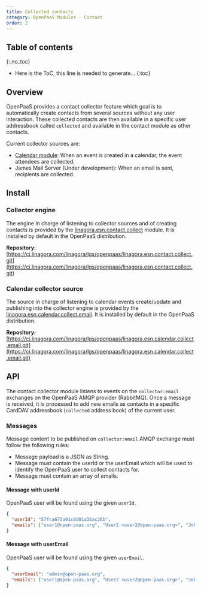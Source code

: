 ```yaml
---
title: Collected contacts
category: OpenPaaS Modules - Contact
order: 2
---
```


## Table of contents
{:.no_toc}

* Here is the ToC, this line is needed to generate...
{:toc}

## Overview

OpenPaaS provides a contact collector feature which goal is to automatically create contacts from several sources without any user interaction.
These collected contacts are then available in a specific user addressbook called `collected` and available in the contact module as other contacts.

Current collector sources are:

- [Calendar module](/modules/calendar/index/): When an event is created in a calendar, the event attendees are collected.
- James Mail Server (Under development): When an email is sent, recipients are collected.

## Install

### Collector engine

The engine in charge of listening to collector sources and of creating contacts is provided by the [linagora.esn.contact.collect](https://ci.linagora.com/linagora/lgs/openpaas/linagora.esn.contact.collect) module. It is installed by default in the OpenPaaS distribution.

**Repository:** [https://ci.linagora.com/linagora/lgs/openpaas/linagora.esn.contact.collect.git](https://ci.linagora.com/linagora/lgs/openpaas/linagora.esn.contact.collect.git)

### Calendar collector source

The source in charge of listening to calendar events create/update and publishing into the collector engine is provided by the [linagora.esn.calendar.collect.email](https://ci.linagora.com/linagora/lgs/openpaas/linagora.esn.calendar.collect.email). It is installed by default in the OpenPaaS distribution.

**Repository:** [https://ci.linagora.com/linagora/lgs/openpaas/linagora.esn.calendar.collect.email.git](https://ci.linagora.com/linagora/lgs/openpaas/linagora.esn.calendar.collect.email.git)

## API

The contact collector module listens to events on the `collector:email` exchanges on the OpenPaaS AMQP provider (RabbitMQ). Once a message is received, it is processed to add new emails as contacts in a specific CardDAV addressbook (`collected` address book) of the current user.

### Messages

Message content to be published on `collector:email` AMQP exchange must follow the following rules:

- Message payload is a JSON as String.
- Message must contain the userId or the userEmail which will be used to identify the OpenPaaS user to collect contacts for.
- Message must contain an array of emails.

#### Message with userId

OpenPaaS user will be found using the given `userId`.

``` json
{
  "userId": "57fca675a91c8d01a36ac26b",
  "emails": ["user1@open-paas.org", "User2 <user2@open-paas.org>", "John Doe <john.doe@open-paas.org>", "user3@open-paas.org"]
}
```

#### Message with userEmail

OpenPaaS user will be found using the given `userEmail`.

``` json
{
  "userEmail": "admin@open-paas.org",
  "emails": ["user1@open-paas.org", "User2 <user2@open-paas.org>", "John Doe <john.doe@open-paas.org>", "user3@open-paas.org"]
}
```
